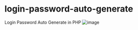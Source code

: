 # login-password-auto-generate
Login Password Auto Generate in PHP
![image](https://github.com/tohir-1302/login-password-auto-generate/assets/95969421/bcaa5a83-3609-49e5-8d3c-96a81df7fafd)
